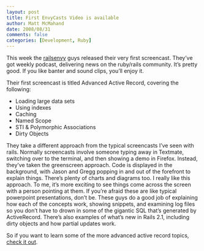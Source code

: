 ```yaml
---
layout: post
title: First EnvyCasts Video is available
author: Matt McMahand
date: 2008/08/31
comments: false
categories: [Development, Ruby]
---
```


<p>This week the <a href="http://railsenvy.com">railsenvy</a> guys released their very first screencast. They’ve got weekly podcast, delivering news on the ruby/rails community. It’s pretty good. If you like banter and sound clips, you’ll enjoy it.</p>

<p>Their first screencast is titled Advanced Active Record, covering the following:</p>


<ul>
	<li>Loading large data sets</li>
	<li>Using indexes</li>
	<li>Caching</li>
	<li>Named Scope</li>
	<li>STI &amp; Polymorphic Associations</li>
	<li>Dirty Objects</li>
</ul>

<p>They take a different approach from the typical screencasts I’ve seen with rails. Normally screencasts involve someone typing away in Textmate, switching over to the terminal, and then showing a demo in Firefox. Instead, they’ve taken the greenscreen approach. Code is displayed in the background, with Jason and Gregg popping in and out of the forefront to explain things. There’s plenty of charts and diagrams too. I really like this approach. To me, it’s more exciting to see things come across the screen with a person pointing at them. If you’re afraid these are like typical powerpoint presentations, don’t be. These guys do a good job of explaining how each of the concepts work, showing snippets, and examining log files so you don’t have to drown in some of the gigantic SQL that’s generated by ActiveRecord. There’s also examples of what’s new in Rails 2.1, including dirty objects and how partial updates work.</p>

<p>So if you want to learn some of the more advanced active record topics, <a href="http://envycasts.com/products/advanced-activerecord">check it out</a>.</p>
